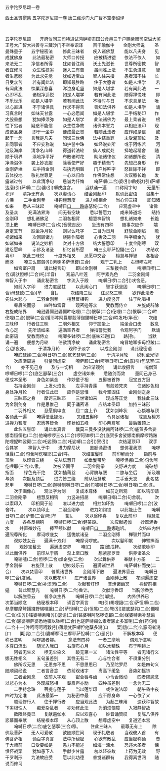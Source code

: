 五字陀罗尼颂一卷


西土圣贤撰集
五字陀罗尼颂一卷
唐三藏沙门大广智不空奉诏译


　　

五字陀罗尼颂　　开府仪同三司特进试鸿胪卿肃国公食邑三千户赐紫赠司空谥大鉴正号大广智大兴善寺三藏沙门不空奉诏译
　　百千瑜伽中　　金刚大师说
　　圣曼殊童子　　五字秘密法
　　修此三昧者　　疾入诸佛慧
　　能以凡夫身　　见成就佛身
　　此法最秘密　　大师口传授
　　应被精进铠　　依法不依人
　　如来法无二　　净信者所得
　　犹如普注雨　　沃土先滋长
　　世尊所密教　　智者宜修习
　　众生性狭劣　　迷入三有苦
　　虽闻胜上法　　不生勇进意
　　智者生悲愍　　为此求先觉
　　犹如近宝山　　智人往采掇
　　愚者知不往　　长日受众苦
　　若有闻此法　　即知最胜路
　　住于大愿者　　如是人堪学
　　若有闻此法　　悚栗深悲喜
　　涕泣身毛竖　　如是人堪学
　　若有闻此法　　一心即不乱
　　诸根净适悦　　如是人堪学
　　若有闻此法　　随得禅悦味
　　即不乐世乐　　如是人堪学
　　若有闻此法　　不待时与日
　　不求具足法　　唯以心直进
　　不于诸供具　　作求不得苦
　　善知法供养　　如是人堪学
　　诵习真言时　　如味天甘露
　　一心必愿闻　　如是人堪学
　　二手结秘印　　作大殷重想
　　犹如捧须弥　　如是人堪学
　　此法诸佛为　　最上乘者说
　　根性下劣者　　疑惑不能信
　　众生性净故　　诸佛本誓力
　　以相应法印　　现成诸圣身
　　即于一坐中　　便成最正觉
　　若随此法者　　应作如是信
　　或起于一念　　言我是凡夫
　　同谤三世佛　　法中结重罪
　　未受灌顶位　　及非同事者
　　不应妄称说　　如护髻中珠
　　如经说处所　　或于阿练若
　　河池及海岸　　清净名山峰
　　得道转法轮　　仙人成就处
　　择地起精舍　　随顺于境界
　　涂地净平好　　布散诸时花
　　助法诸律仪　　如诸部所说
　　清净澡浴体　　袭上妙衣服
　　涂香使严好　　趣于精舍门
　　先想己身形　　作金刚萨埵
　　左手持金刚　　右执光明磬
　　门户称吽字　　怒目除不祥
　　即五体投地　　敬礼世尊足
　　一心以归命　　作佛常住想
　　次双膝长跪　　发露诸过咎
　　以此清净句　　恳诚为忏悔
　　唵萨嚩(二合)婆(引)嚩戌驮(引)萨嚩达磨(引)萨嚩(二合)婆(引)嚩戌度含。
　　当默诵一遍　　口称阿字句
　　无量所积罪　　清净无有余
　　次以虔请心　　结金刚起印
　　默诵此密语　　召集十方佛
　　二手金刚拳　　相钩檀慧度
　　进力峰相合　　当心仰三招
　　即知诸如来　　悉从三昧起
　　唵嚩日[口　　路](二合)底瑟姹(二合)
　　应观虚空中　　诸佛及圣众
　　充满法界海　　间无有空缺
　　悉以誓愿力　　咸来降道场
　　结持金刚印　　想礼诸佛足
　　二羽各相背　　檀慧禅智钩
　　想礼诸如来　　长跪顶上散
　　唵嚩日啰(二合)勿(音微吉反)
　　坐法有四种　　随事次应作
　　端身定支节　　趺坐净月轮
　　则以么吒字　　二目为日月
　　舒放金刚焰　　瞻视诸如来
　　次回顾诸方　　烧除作障者
　　心舌及二羽　　吽字腾金光
　　犹如诸如来　　说法之妙相
　　次对十方佛　　结大誓愿印
　　十度金刚缚　　双建忍愿峰
　　示佛及诸圣　　祈忆昔所愿
　　唵三么耶萨怛鑁(三合)
　　次结欢喜印　　献此三昧悦
　　十度外相叉　　忍愿中交合
　　檀慧与禅智　　各相合而竖
　　唵三么耶縠(引)素喇多萨怛鑁(三合)
　　观于二乳上　　右怛啰左吒
　　如宫室户扇　　诵此秘言句
　　即以金刚嚩　　三掣拨令启
　　唵嚩日啰(二合)满驮怛啰(二合)吒(半音)
　　观前八叶莲　　阿字素光色
　　二羽金刚缚　　禅智入于中
　　诵此秘密言　　字流入于殿
　　唵嚩日啰(二合引)吠舍恶。
　　如前入字印　　进力度屈拄
　　以此阖心门　　智字获坚固
　　唵嚩日啰(二合)母瑟致(二合)[牟　　含]。
　　次结降三世　　住忿怒三昧
　　欲作此法者　　先住大悲心
　　二羽金刚拳　　檀慧反相钩
　　进力度竖开　　住于叱唱相
　　颦眉笑而怒　　四吽如雷音
　　观密迹等众　　受教而侍立
　　左旋成辟除　　右旋成结界
　　唵逊婆儞逊婆儞吽吃哩(二合)恨拏(二合)仡哩(二合)恨拏(二合)吽仡哩(二合)恨拏(二合)播耶吽阿曩耶縠薄伽鑁嚩日啰(二合)吽发吒(半音)
　　次结三昧印　　行者住三昧
　　二羽外相叉　　仰于跏坐上
　　端坐合口齿　　数息令心定
　　先所请如来　　遍满空界者
　　弹指警觉我　　令观阿字门
　　默诵此密语　　受教而侍立
　　唵唧多钵啰(二合)底味邓迦[口　　路]弥。
　　当默诵一遍　　便想为月轮
　　倍欲清净故　　诵此秘密言
　　唵冒地唧多母怛跛(二合)那夜弥。
　　于清净月轮　　观种子淡字
　　以成金刚剑　　诵此秘密语
　　唵底瑟姹(二合)嚩日啰(二合)底乞瑟拏(三合)
　　于清净月轮　　锐利至光彻
　　次应渐周遍　　引量同虚空
　　唵萨颇(二合)啰嚩日啰(二合)底(引)乞瑟拏(三合)
　　亦不见己身　　及与一切相
　　次应渐观剑　　诵此收摄言
　　唵僧贺啰嚩日啰(二合)底乞瑟拏(三合)
　　虚空诸如来　　悉随剑而敛
　　量同己身已　　便成本圣形
　　身色如紫金　　作妙童子相
　　五髻被首饰　　冠宝五方冠
　　右持金刚剑　　上发火焰色
　　左手持青莲　　有般若梵夹
　　住诸妙色相　　身处净月轮
　　行者住此已　　应作是思惟
　　我今坚固住　　金刚剑之身
　　三昧耶之身　　摩诃三昧耶
　　三世诸如来　　现成等正觉
　　我住此三昧　　为金刚剑身
　　作是思惟己　　同于诵密语
　　应结本圣印　　加持三昧形
　　二羽外相叉　　忍愿俱申直
　　屈二度上节　　犹如剑峰状
　　心额喉与顶　　各诵此一遍
　　唵耨佉泚娜淡。
　　又结五髻印　　令具足诸相
　　戒慧及檀方　　进禅力智度
　　忍愿等皆合　　印状如五峰
　　印心两肩喉　　最后置顶上
　　此名五髻印　　诵此本真言
　　曩莫三曼多没驮南阿钵啰(二合)底贺多舍娑娜南恒儞也(二合)他唵啰啰三么(二合)啰阿钵啰(二合)底贺多舍娑娜南俱摩啰路跛陀哩抳吽娑颇(二合)吒娑颇(二合)吒娑嚩(二合引)贺(引)
　　次结灌顶印　　双手合其掌
　　禅智入于中　　进力摩尼状
　　置额诵密语　　想佛灌我顶
　　唵啰怛曩(二合)句舍阿仡哩耶(三合)吽。
　　次结宝鬘印　　前印解而分
　　额前与顶后　　以印皆三绕
　　先从坛慧开　　如垂鬘带势
　　唵啰怛娜(二合)句舍阿仡哩耶(三合)么隶。
　　次被坚固甲　　二羽金刚拳
　　交舒进力度　　唵砧想指面
　　绿色光不绝　　犹如抽藕丝
　　心背脐与腰　　二膝与坐后
　　渐及喉与颈　　次额及顶后
　　进力皆三绕　　前从坛慧散
　　二手垂天衣　　此名慈悲甲
　　唵嚩日啰(二合)迦嚩制嚩日啰(二合)句嚧嚩日啰(二合)嚩日哩(二合)含。
　　次于画像心　　观淡字为剑
　　复成本尊体　　如前之所观
　　即以钩印请　　二羽金刚拳
　　檀慧反相钩　　力竖进招屈
　　唵嚩日啷(二合)句舍弱。
　　次以索印入　　印相同于前
　　唯以进力度　　相拄如环势
　　唵嚩日啰(二合)波舍吽。
　　次以锁印止　　二羽金刚拳
　　进力如钩锁　　以此能止住
　　唵嚩日啰(二合)萨普(二合)吒[牟　　含]。
　　次以磬印喜　　复以此前印
　　檀慧进力度　　各各反相钩
　　唵嚩日啰(二合)健茶縠。
　　次应献遏伽　　妙器满香水
　　并置微妙花　　捧至额以献
　　唵嚩日[口　　路](二合)娜迦坼。
　　次结四内供　　遍照尊所化
　　摩诃啰底女　　适悦献诸圣
　　二羽金刚缚　　禅智并而申
　　观妙妓女云　　遍满十方刹
　　唵摩诃啰底。
　　次以鬘印献　　伸臂捧而前
　　观妙宝鬘云　　遍满虚空界
　　唵[口　　路]波戌鞞。
　　次结歌咏印　　以此而供养
　　前印从于脐　　渐上至口散
　　想紧那罗音　　供养诸圣众
　　唵输嚧(二合)怛啰(二合)燥企曳(二合)
　　次以舞供养　　奉献十方圣
　　二手金刚拳　　右旋顶上散
　　想妙妓乐云　　遍满诸世界
　　唵萨嚩补而曳(二合)
　　次以焚香印　　普薰诸世界
　　金刚缚下散　　遍法界香云
　　唵嚩日啰(二合)度闭。
　　次以散花印　　庄严诸世界
　　金刚缚上散　　花网遍虚空
　　唵嚩日啰(二合)补涩闭(二合)
　　次献智灯印　　普燎诸幽冥
　　禅智前相逼　　普此智慧光
　　唵嚩日啰(二合)鲁计。
　　次献涂香印　　当胸涂香势
　　以解脱香云　　普净众生界
　　唵嚩日啰(二合)巘提。
　　内外供养已　　次第当顺念
　　结秘根本印　　诵百字真言
　　唵(引)朅哩誐(二合)萨怛嚩(二合)参摩耶摩弩播攞野朅哩誐(二合)萨怛嚩(二合)怛尾(二合)弩(引)跛底瑟姹(二合)儞哩(二合)住(引)铭婆嚩素睹(引)瑟谕(二合)铭婆嚩阿怒啰讫都(二合)寐婆嚩素补瑟谕(二合)寐婆嚩萨婆悉地弭以钵啰(二合)也瑳萨嚩羯么素者寐止多室唎(二合)药句噜(二合十一)吽呵呵呵呵縠(引)薄誐梵萨嚩怛他蘖多渴[口　　栗]誐(二合)么寐闷者渴[口　　栗]霓(二合引)婆嚩摩诃三摩耶萨怛嚩(二合)恶(引)
　　不解根本印　　便称已念明
　　阿啰跛者娜。
　　念法有四种　　一者三摩地
　　谓观所念明　　本尊口流出
　　随光入我口　　右旋布心月
　　如以水精珠　　布于明镜上
　　阿者无生义　　啰无尘染义
　　跛无第一义　　诸法性平等
　　者无诸行义　　娜无性相义
　　五句虽差别　　其性无有二
　　心与性合者　　不须重分别
　　佛所叹无思　　无思亦不思
　　不思思思已　　乃至陀罗尼
　　如是四句义　　随顺契经说
　　二者言音念　　依前观诸字
　　离高下缓急　　音势如摇铃
　　三者金刚念　　依前入字观
　　密合唇与齿　　小令舌微动
　　四者降魔念　　以悲心为本
　　外现威怒相　　颦眉声亦励
　　四种虽差别　　一念为无二
　　二手持念珠　　菩提与莲子
　　当以莲华印　　或住说法印
　　朝午昏中夜　　四时为定准
　　此法最第一　　为秘密中最
　　应不顾身命　　一心依了义
　　顺理修行人　　住于禅行者
　　应当观此法　　为起三昧用
　　速获种智故　　下劣根性人
　　痴爱杂乱者　　亦劝修此法
　　为消烦恼障　　入寂静智故
　　数限终竟已　　复献遏伽水
　　应以欢喜心　　妙音诵赞叹
　　复陈八供养　　恋慕而奉献
　　结秘根本印　　从心顶上散
　　想尊虚空中　　复道还本宫
　　唵嚩日啰(二合)底乞瑟拏(三合)穆。
　　住此三昧人　　最尊无有上
　　除佛及菩萨　　无人可爱敬
　　欲随顺世间　　现于礼敬者
　　当观彼人首　　有佛菩萨相
　　诵百字真言　　法中所秘密
　　心欲有散乱　　应当密称诵
　　昔于大师前　　口受要如是
　　愚力不能述　　如海一渧水
　　恐违大圣者　　悚惧怀战栗
　　犹如愚下人　　手献少甘露
　　勿以轻彼故　　上药为无效
　　野干罗刹形　　为法故应受
　　愿以此功德　　普觉诸群有
　　我得离世网　　随说而修习


